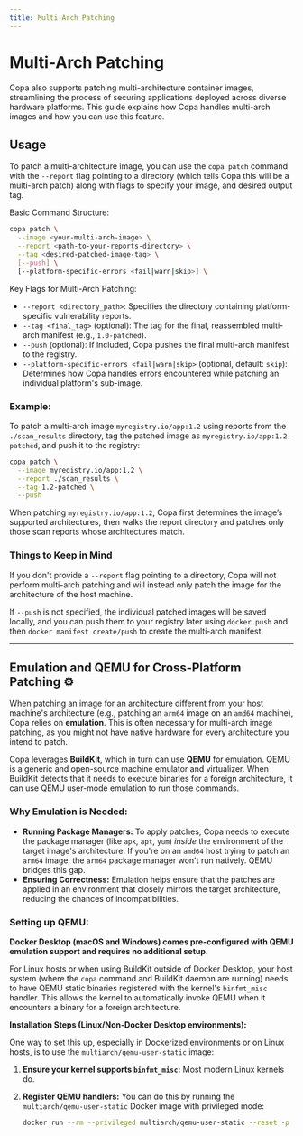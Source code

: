 ```yaml
---
title: Multi-Arch Patching
---
```


# Multi-Arch Patching

Copa also supports patching multi-architecture container images, streamlining the process of securing applications deployed across diverse hardware platforms. This guide explains how Copa handles multi-arch images and how you can use this feature.

## Usage

To patch a multi-architecture image, you can use the `copa patch` command with the `--report` flag pointing to a directory (which tells Copa this will be a multi-arch patch) along with flags to specify your image, and desired output tag.

Basic Command Structure:

```bash
copa patch \
  --image <your-multi-arch-image> \
  --report <path-to-your-reports-directory> \
  --tag <desired-patched-image-tag> \
  [--push] \
  [--platform-specific-errors <fail|warn|skip>] \
```

Key Flags for Multi-Arch Patching:

- `--report <directory_path>`: Specifies the directory containing platform-specific vulnerability reports.
- `--tag <final_tag>` (optional): The tag for the final, reassembled multi-arch manifest (e.g., `1.0-patched`).
- `--push` (optional): If included, Copa pushes the final multi-arch manifest to the registry.
- `--platform-specific-errors <fail|warn|skip>` (optional, default: `skip`): Determines how Copa handles errors encountered while patching an individual platform's sub-image.

### Example:

To patch a multi-arch image `myregistry.io/app:1.2` using reports from the `./scan_results` directory, tag the patched image as `myregistry.io/app:1.2-patched`, and push it to the registry:

```bash
copa patch \
  --image myregistry.io/app:1.2 \
  --report ./scan_results \
  --tag 1.2-patched \
  --push
```

When patching `myregistry.io/app:1.2`, Copa first determines the image’s supported architectures, then walks the report directory and patches only those scan reports whose architectures match.

### Things to Keep in Mind

If you don't provide a `--report` flag pointing to a directory, Copa will not perform multi-arch patching and will instead only patch the image for the architecture of the host machine.

If `--push` is not specified, the individual patched images will be saved locally, and you can push them to your registry later using `docker push` and then `docker manifest create/push` to create the multi-arch manifest.

---

## Emulation and QEMU for Cross-Platform Patching ⚙️

When patching an image for an architecture different from your host machine's architecture (e.g., patching an `arm64` image on an `amd64` machine), Copa relies on **emulation**. This is often necessary for multi-arch image patching, as you might not have native hardware for every architecture you intend to patch.

Copa leverages **BuildKit**, which in turn can use **QEMU** for emulation. QEMU is a generic and open-source machine emulator and virtualizer. When BuildKit detects that it needs to execute binaries for a foreign architecture, it can use QEMU user-mode emulation to run those commands.

### Why Emulation is Needed:

- **Running Package Managers:** To apply patches, Copa needs to execute the package manager (like `apk`, `apt`, `yum`) _inside_ the environment of the target image's architecture. If you're on an `amd64` host trying to patch an `arm64` image, the `arm64` package manager won't run natively. QEMU bridges this gap.
- **Ensuring Correctness:** Emulation helps ensure that the patches are applied in an environment that closely mirrors the target architecture, reducing the chances of incompatibilities.

### Setting up QEMU:

**Docker Desktop (macOS and Windows) comes pre-configured with QEMU emulation support and requires no additional setup.**

For Linux hosts or when using BuildKit outside of Docker Desktop, your host system  (where the `copa` command and BuildKit daemon are running) needs to have QEMU static binaries registered with the kernel's `binfmt_misc` handler. This allows the kernel to automatically invoke QEMU when it encounters a binary for a foreign architecture.

**Installation Steps (Linux/Non-Docker Desktop environments):**

One way to set this up, especially in Dockerized environments or on Linux hosts, is to use the `multiarch/qemu-user-static` image:

1.  **Ensure your kernel supports `binfmt_misc`:** Most modern Linux kernels do.

2.  **Register QEMU handlers:** You can do this by running the `multiarch/qemu-user-static` Docker image with privileged mode:

    ```bash
    docker run --rm --privileged multiarch/qemu-user-static --reset -p yes
    ```
